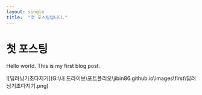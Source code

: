 ```yaml
---
layout: single
title:  "첫 포스팅입니다."
---
```


# 첫 포스팅

Hello world. This is my first blog post.

![딥러닝기초다지기](G:\내 드라이브\포트폴리오\jibin86.github.io\images\first\딥러닝기초다지기.png)